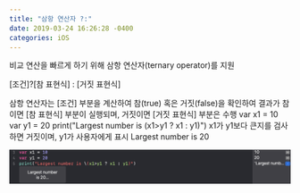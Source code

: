 ```yaml
---
title: "삼항 연산자 ?:"
date: 2019-03-24 16:26:28 -0400
categories: iOS
---
```

비교 연산을 빠르게 하기 위해 삼항 연산자(ternary operator)를 지원

[조건]?[참 표현식] : [거짓 표현식]

삼항 연산자는 [조건] 부분을 계산하여 참(true) 혹은 거짓(false)을 확인하여 결과가 참이면 [참 표현식] 
부분이 실행되며, 거짓이면 [거짓 표현식] 부분은 수행
var x1 = 10
var y1 = 20
print("Largest number is \(x1>y1 ? x1 : y1)")
x1가 y1보다 큰지를 검사하면 거짓이며, y1가 사용자에게 표시
Largest number is 20


![3hang](/img/3hang.png)

